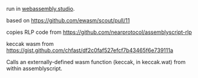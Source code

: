 run in [webassembly.studio](https://webassembly.studio/?f=kbqheh2lcu9).

based on https://github.com/ewasm/scout/pull/11

copies RLP code from https://github.com/nearprotocol/assemblyscript-rlp

keccak wasm from https://gist.github.com/chfast/df2c0faf527efcf7b43465f6e739111a

Calls an externally-defined wasm function (keccak, in keccak.wat) from within assemblyscript.
